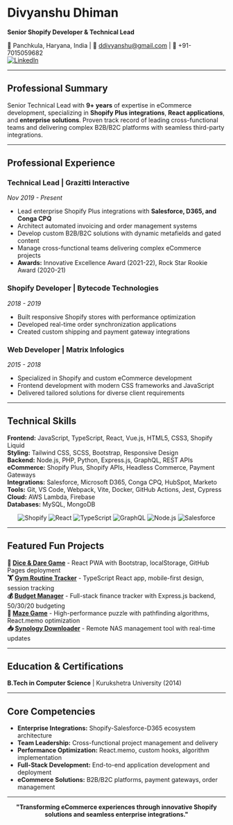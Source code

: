 # Divyanshu Dhiman
**Senior Shopify Developer & Technical Lead**

📍 Panchkula, Haryana, India | 📧 ddivyanshu@gmail.com | 📱 +91-7015059682  
[![LinkedIn](https://img.shields.io/badge/-LinkedIn-0077B5?style=flat-square&logo=linkedin&logoColor=white)](https://linkedin.com/in/divyanshu-dhiman)

---

## Professional Summary

Senior Technical Lead with **9+ years** of expertise in eCommerce development, specializing in **Shopify Plus integrations**, **React applications**, and **enterprise solutions**. Proven track record of leading cross-functional teams and delivering complex B2B/B2C platforms with seamless third-party integrations.

---

## Professional Experience

### **Technical Lead** | Grazitti Interactive
*Nov 2019 - Present*
- Lead enterprise Shopify Plus integrations with **Salesforce, D365, and Conga CPQ**
- Architect automated invoicing and order management systems
- Develop custom B2B/B2C solutions with dynamic metafields and gated content
- Manage cross-functional teams delivering complex eCommerce projects
- **Awards:** Innovative Excellence Award (2021-22), Rock Star Rookie Award (2020-21)

### **Shopify Developer** | Bytecode Technologies
*2018 - 2019*
- Built responsive Shopify stores with performance optimization
- Developed real-time order synchronization applications
- Created custom shipping and payment gateway integrations

### **Web Developer** | Matrix Infologics
*2015 - 2018*
- Specialized in Shopify and custom eCommerce development
- Frontend development with modern CSS frameworks and JavaScript
- Delivered tailored solutions for diverse client requirements

---

## Technical Skills

**Frontend:** JavaScript, TypeScript, React, Vue.js, HTML5, CSS3, Shopify Liquid  
**Styling:** Tailwind CSS, SCSS, Bootstrap, Responsive Design  
**Backend:** Node.js, PHP, Python, Express.js, GraphQL, REST APIs  
**eCommerce:** Shopify Plus, Shopify APIs, Headless Commerce, Payment Gateways  
**Integrations:** Salesforce, Microsoft D365, Conga CPQ, HubSpot, Marketo  
**Tools:** Git, VS Code, Webpack, Vite, Docker, GitHub Actions, Jest, Cypress  
**Cloud:** AWS Lambda, Firebase  
**Databases:** MySQL, MongoDB

<p align="center">
<img alt="Shopify" src="https://img.shields.io/badge/-Shopify-7AB55C?style=flat-square&logo=shopify&logoColor=white" />
<img alt="React" src="https://img.shields.io/badge/-React-45b8d8?style=flat-square&logo=react&logoColor=white" />
<img alt="TypeScript" src="https://img.shields.io/badge/-TypeScript-3178C6?style=flat-square&logo=typescript&logoColor=white" />
<img alt="GraphQL" src="https://img.shields.io/badge/-GraphQL-E10098?style=flat-square&logo=graphql&logoColor=white" />
<img alt="Node.js" src="https://img.shields.io/badge/-Node.js-43853d?style=flat-square&logo=Node.js&logoColor=white" />
<img alt="Salesforce" src="https://img.shields.io/badge/-Salesforce-00A1E0?style=flat-square&logo=salesforce&logoColor=white" />
</p>

---

## Featured Fun Projects

**🎲 [Dice & Dare Game](https://divyanshudhiman.github.io/dice-and-dare/)** - React PWA with Bootstrap, localStorage, GitHub Pages deployment  
**🏋️ [Gym Routine Tracker](https://divyanshudhiman.github.io/gym-routine-tracker/)** - TypeScript React app, mobile-first design, session tracking  
**💰 [Budget Manager](https://divyanshudhiman.github.io/budget-manager/)** - Full-stack finance tracker with Express.js backend, 50/30/20 budgeting  
**🧩 [Maze Game](https://divyanshudhiman.github.io/maze-game/)** - High-performance puzzle with pathfinding algorithms, React.memo optimization  
**📥 [Synology Downloader](https://divyanshudhiman.github.io/synology-downloader/)** - Remote NAS management tool with real-time updates

---

## Education & Certifications

**B.Tech in Computer Science** | Kurukshetra University (2014)

---

## Core Competencies

- **Enterprise Integrations:** Shopify-Salesforce-D365 ecosystem architecture
- **Team Leadership:** Cross-functional project management and delivery
- **Performance Optimization:** React.memo, custom hooks, algorithm implementation
- **Full-Stack Development:** End-to-end application development and deployment
- **eCommerce Solutions:** B2B/B2C platforms, payment gateways, order management

---

<p align="center">
<strong>"Transforming eCommerce experiences through innovative Shopify solutions and seamless enterprise integrations."</strong>
</p>